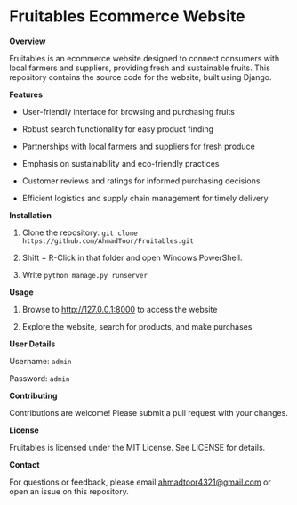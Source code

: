 # Fruitables Ecommerce Website

**Overview**

Fruitables is an ecommerce website designed to connect consumers with
local farmers and suppliers, providing fresh and sustainable fruits.
This repository contains the source code for the website, built using Django.

**Features**

-   User-friendly interface for browsing and purchasing fruits

-   Robust search functionality for easy product finding

-   Partnerships with local farmers and suppliers for fresh produce

-   Emphasis on sustainability and eco-friendly practices

-   Customer reviews and ratings for informed purchasing decisions

-   Efficient logistics and supply chain management for timely delivery

**Installation**

1.  Clone the repository: ```git clone https://github.com/AhmadToor/Fruitables.git```

2. Shift + R-Click in that folder and open Windows PowerShell.

3.  Write ```python manage.py runserver```

**Usage**

1.  Browse to http://127.0.0.1:8000 to access the website

2.  Explore the website, search for products, and make purchases

**User Details**

Username: ``admin``

Password: ``admin``

**Contributing**

Contributions are welcome! Please submit a pull request with your
changes.

**License**

Fruitables is licensed under the MIT License. See LICENSE for details.



**Contact**

For questions or feedback, please email
[ahmadtoor4321@gmail.com](mailto:ahmadtoor4321@gmail.com) or
open an issue on this repository.
